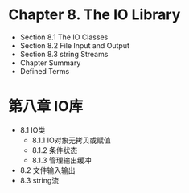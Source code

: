 # Chapter 8. The IO Library

* Section 8.1 The IO Classes 
* Section 8.2 File Input and Output 
* Section 8.3 string Streams 
* Chapter Summary
* Defined Terms

# 第八章 IO库
* 8.1 IO类
    - 8.1.1 IO对象无拷贝或赋值
    - 8.1.2 条件状态
    - 8.1.3 管理输出缓冲
* 8.2 文件输入输出
* 8.3 string流
